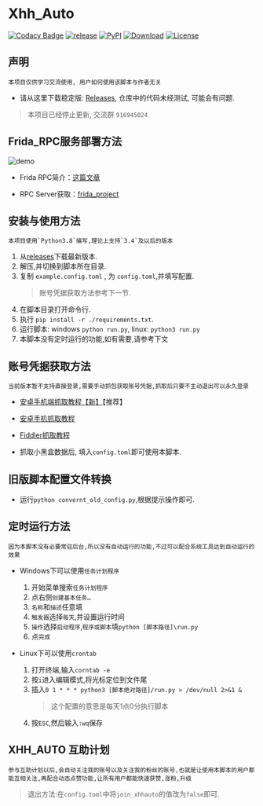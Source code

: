 # Xhh_Auto

[![Codacy Badge][codacy_b]][Codacy] [![release][release_b]][Release] [![PyPI][pypi_v_b]][pypi] [![Download][download_b]][Release] [![License][license_b]][License]

## 声明

    本项目仅供学习交流使用, 用户如何使用该脚本与作者无关

* 请从这里下载稳定版: [Releases][release], 仓库中的代码未经测试, 可能会有问题.

> 本项目已经停止更新, 交流群 `916945024`

## Frida_RPC服务部署方法

![demo](https://blog.chrxw.com/usr/uploads/2021/11/59198763.png)

* Frida RPC简介：[这篇文章](https://blog.chrxw.com/archives/2021/11/19/1640.html)

* RPC Server获取：[frida_project](https://github.com/chr233/frida_project)

## 安装与使用方法

    本项目使用`Python3.8`编写,理论上支持`3.4`及以后的版本

1. 从[releases][release]下载最新版本.
2. 解压,并切换到脚本所在目录.
3. 复制 `example.config.toml` , 为 `config.toml`,并填写配置.
    > 账号凭据获取方法参考下一节.
4. 在脚本目录打开命令行.
5. 执行 `pip install -r ./requirements.txt`.
6. 运行脚本: windows `python run.py`, linux: `python3 run.py`
7. 本脚本没有定时运行的功能,如有需要,请参考下文

## 账号凭据获取方法

    当前版本暂不支持直接登录,需要手动抓包获取账号凭据,抓取后只要不主动退出可以永久登录

* [安卓手机端抓取教程【新】][jiaocheng1]【推荐】

* [安卓手机抓取教程][jiaocheng2]

* [Fiddler抓取教程][jiaocheng3]

* 抓取小黑盒数据后, 填入`config.toml`即可使用本脚本.

## 旧版脚本配置文件转换

* 运行`python convernt_old_config.py`,根据提示操作即可.

## 定时运行方法

    因为本脚本没有必要常驻后台,所以没有自动运行的功能,不过可以配合系统工具达到自动运行的效果

* Windows下可以使用`任务计划程序`
    1. 开始菜单搜索`任务计划程序`
    2. 点右侧`创建基本任务…`
    3. `名称`和`描述`任意填
    4. `触发器`选择`每天`,并设置运行时间
    5. `操作`选择`启动程序`,`程序或脚本`填`python [脚本路径]\run.py`
    6. 点`完成`

* Linux下可以使用`crontab`
    1. 打开终端,输入`corntab -e`
    2. 按`i`进入编辑模式,将光标定位到文件尾
    3. 插入`0 1 * * * python3 [脚本绝对路径]/run.py > /dev/null 2>&1 &`
        > 这个配置的意思是每天1点0分执行脚本
    4. 按`ESC`,然后输入`:wq`保存

## XHH_AUTO 互助计划

    参与互助计划以后,会自动关注我的账号以及关注我的粉丝的账号,也就是让使用本脚本的用户都能互相关注,再配合动态点赞功能,让所有用户都能快速获赞,涨粉,升级

> 退出方法:在`config.toml`中将`join_xhhauto`的值改为`false`即可.

[codacy_b]: https://app.codacy.com/project/badge/grade/dfb3196838bf4431a8914736f103afeb
[codacy]: https://www.codacy.com/manual/chr233/xhh_auto?utm_source=github.com&amp;utm_medium=referral&amp;utm_content=chr233/xhh_auto&amp;utm_campaign=badge_grade
[download_b]: https://img.shields.io/github/downloads/chr233/xhh_auto/total
[release]: https://github.com/chr233/xhh_auto/releases
[release_b]: https://img.shields.io/github/v/release/chr233/xhh_auto
[license]: https://github.com/chr233/xhh_auto/blob/master/license
[license_b]: https://img.shields.io/github/license/chr233/xhh_auto
[pypi_v_b]: https://img.shields.io/pypi/v/pyxiaoheihe?label=pyxiaoheihe
[pypi]: https://pypi.org/project/pyxiaoheihe/
[jiaocheng1]: https://blog.chrxw.com/archives/2020/08/10/1353.html
[jiaocheng2]: https://blog.chrxw.com/archives/2019/10/19/390.html
[jiaocheng3]: https://blog.chrxw.com/archives/2019/10/20/437.html
